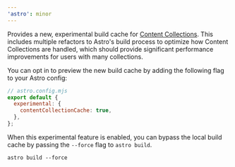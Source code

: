 ```yaml
---
'astro': minor
---
```


Provides a new, experimental build cache for [Content Collections](https://docs.astro.build/en/guides/content-collections/). This includes multiple refactors to Astro's build process to optimize how Content Collections are handled, which should provide significant performance improvements for users with many collections.

You can opt in to preview the new build cache by adding the following flag to your Astro config:

```js
// astro.config.mjs
export default {
  experimental: {
    contentCollectionCache: true,
  },
};
```

When this experimental feature is enabled, you can bypass the local build cache by passing the `--force` flag to `astro build`.

```
astro build --force
```
